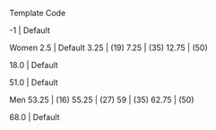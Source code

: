 Template Code

-1          |       Default

Women
2.5         |       Default
3.25        |       (19)
7.25        |       (35)
12.75       |       (50)

18.0        |       Default

51.0        |       Default

Men
53.25       |       (16)
55.25       |       (27)
59          |       (35)
62.75       |       (50)

68.0        |       Default
